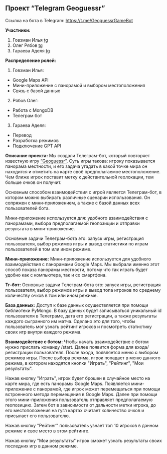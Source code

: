 ## Проект “Telegram Geoguessr”

Ссылка на бота в Telegram: https://t.me/GeoguessrGameBot


**Участники:**

1. Говзман Илья [tg](t.me/govzman)
2. Олег Рябов [tg](t.me/oleja_shpep)
3. Гараева Аделя [tg](t.me/adelyagaraeva)



**Распределение ролей:**
1. Говзман Илья: 
 - Google Maps API
 - Мини-приложение с панорамой и выбором местоположения
 - Связь с базой данных
2. Рябов Олег: 
 - Работа с MongoDB
 - Телеграм бот
3. Гараева Аделя:
 - Перевод
 - Разработка режимов
 - Подключение GPT API

**Описание проекта:**
Мы создали Телеграм-бот, который повторяет известную игру [“Geoguessr”](https://www.geoguessr.com/). Суть игры такова: игроку показывается панорама местности, и его задача угадать в какой точке мира он находится и отметить на карте своё предполагаемое местоположение. Чем ближе игрок поставит метку к действительной геолокации, тем больше очков он получит.

Основным способом взаимодействия с игрой является Телеграм-бот, в котором можно выбирать различные сценарии использования. Он сопряжен с мини-приложением, а также с базой данных всех пользователей бота.

Мини-приложение используется для: удобного взаимодействия с панорамами, выбора предполагаемой геопозиции и отправки результата в мини-приложение.

Основные задачи Телеграм-бота это: запуск игры, регистрация пользователя, выбор режимов игры и вывод статистики по играм пользователей в том или ином режиме.

**Мини-приложение:**
	Мини-приложение используется для удобного взаимодействия с панорамами Google Maps. Мы выбрали именно этот способ показа панорамы местности, потому что так играть будет удобно как с компьютера, так и со смартфона.

**Тг-бот:**
	Основные задачи Телеграм-бота это: запуск игры, регистрация пользователя, выбор режимов игры и вывод топа игроков по среднему количеству очков в том или ином режиме.

**База данных:**
	Доступ к базе данных осуществляется при помощи библиотеки PyMongo. В базу данных будет записываться уникальный id пользователя в Телеграме, дата его регистрации, а также результаты каждого сыгранного им матча. Сделано это для того, чтобы пользователь мог узнать рейтинг игроков и посмотреть статистику своих игр внутри каждого режима.

**Взаимодействие с ботом:**
Чтобы начать взаимодействие с ботом нужно прислать команду /start. Далее появится форма для входа/регистрации пользователя. После входа, появляется меню с выбором режимов игры. После выбора режима, игрок попадает в меню данного режима, в котором находятся кнопки "Играть", "Рейтинг", "Мои результаты". 

Нажав кнопку "Играть", игрок будет брошен в случайное место на карте мира, где есть панорамы Google Maps. Появляется мини-приложение с панорамой, где игрок может перемещаться при помощи встроенного метода перемещения в Google Maps. Далее при помощи этого мини-приложения пользователь отправляет предполагаемую геопозицию. Затем бот в зависимости от дальности метки игрока, до его местоположения на гугл картах считает количество очков и присылает его пользователю.

Нажав кнопку "Рейтинг" пользователь узнает топ 10 игроков в данном режиме и свое место в этом рейтинге.

Нажав кнопку "Мои результаты" игрок сможет узнать результаты своих последних игр в данном режиме.
